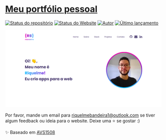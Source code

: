 # <a href="https://riquelmebandeira.github.io" target="_blank">Meu portfólio pessoal</a>

[![Status do repositório](https://img.shields.io/badge/Status%20do%20repositório-Mantido-green.svg)](https://github.com/riquelmebandeira/riquelmebandeira.github.io)
[![Status do Website](https://img.shields.io/badge/Status%20do%20Website-Online-green)](https://www.adityavsingh.com)
[![Autor](https://img.shields.io/badge/Autor-Riquelme%20Bandeira-blue.svg)](https://www.linkedin.com/in/riquelme-bandeira/)
[![Último lançamento](https://img.shields.io/badge/Último%20Lançamento-28%20de%20Agosto%20de%202022-purple.svg)](https://github.com/AVS1508/AVS1508.github.io/commit/master)

![Preview da aplicação](preview.png)

Por favor, mande um email para riquelmebandeira1@outlook.com se tiver algum feedback ou ideia para o website. Deixe uma ⭐️ se gostar :)

✨ Baseado em [AVS1508](https://github.com/AVS1508/AVS1508.github.io)

